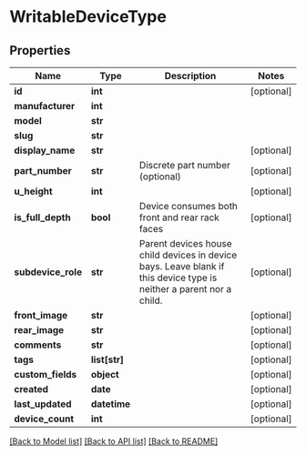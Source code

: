 # WritableDeviceType

## Properties
Name | Type | Description | Notes
------------ | ------------- | ------------- | -------------
**id** | **int** |  | [optional] 
**manufacturer** | **int** |  | 
**model** | **str** |  | 
**slug** | **str** |  | 
**display_name** | **str** |  | [optional] 
**part_number** | **str** | Discrete part number (optional) | [optional] 
**u_height** | **int** |  | [optional] 
**is_full_depth** | **bool** | Device consumes both front and rear rack faces | [optional] 
**subdevice_role** | **str** | Parent devices house child devices in device bays. Leave blank if this device type is neither a parent nor a child. | [optional] 
**front_image** | **str** |  | [optional] 
**rear_image** | **str** |  | [optional] 
**comments** | **str** |  | [optional] 
**tags** | **list[str]** |  | [optional] 
**custom_fields** | **object** |  | [optional] 
**created** | **date** |  | [optional] 
**last_updated** | **datetime** |  | [optional] 
**device_count** | **int** |  | [optional] 

[[Back to Model list]](../README.md#documentation-for-models) [[Back to API list]](../README.md#documentation-for-api-endpoints) [[Back to README]](../README.md)


